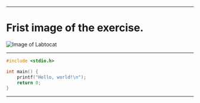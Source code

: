 ----------------------

# Frist image of the exercise.

![Image of Labtocat](https://octodex.github.com/images/labtocat.png)

----------------------
``` c
#include <stdio.h>

int main() {
    printf("Hello, world!\n");
    return 0;
}
````
----------------------
